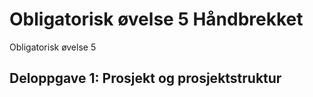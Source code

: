# Obligatorisk øvelse 5 Håndbrekket

Obligatorisk øvelse 5
## Deloppgave 1: Prosjekt og prosjektstruktur
